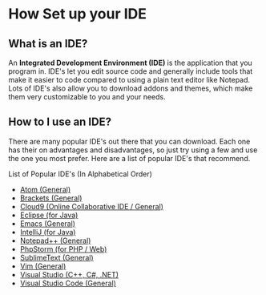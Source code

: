 # How Set up your IDE

## What is an IDE?
An **Integrated Development Environment (IDE)** is the application that you program in. IDE's let you edit source code and generally include tools that make it easier to code compared to using a plain text editor like Notepad. Lots of IDE's also allow you to download addons and themes, which make them very customizable to you and your needs.

## How to I use an IDE?
There are many popular IDE's out there that you can download. Each one has their on advantages and disadvantages, so just try using a few and use the one you most prefer. Here are a list of popular IDE's that recommend.

List of Popular IDE's (In Alphabetical Order)
- [Atom (General)](https://atom.io/)
- [Brackets (General)](http://brackets.io/)
- [Cloud9 (Online Collaborative IDE / General)](https://c9.io/)
- [Eclipse (for Java)](https://eclipse.org/)
- [Emacs (General)](https://www.gnu.org/software/emacs/)
- [IntelliJ (for Java)](https://www.jetbrains.com/idea/)
- [Notepad++ (General)](https://notepad-plus-plus.org/)
- [PhpStorm (for PHP / Web)](https://www.jetbrains.com/phpstorm/)
- [SublimeText (General)](https://www.sublimetext.com/)
- [Vim (General)](http://www.vim.org/)
- [Visual Studio (C++, C#, .NET)](https://www.visualstudio.com/en-us/visual-studio-homepage-vs.aspx)
- [Visual Studio Code (General)](https://code.visualstudio.com/)
